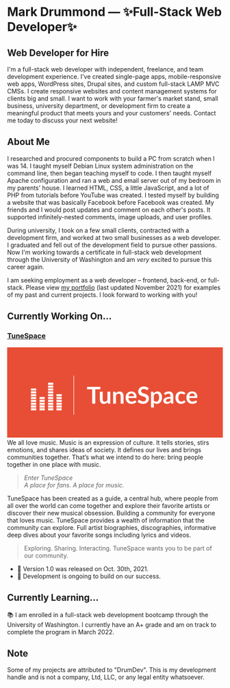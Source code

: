 # Mark Drummond &mdash; ✨Full-Stack Web Developer✨

## Web Developer for Hire
I'm a full-stack web developer with independent, freelance, and team development experience. I've created single-page apps, mobile-responsive web apps, WordPress sites, Drupal sites, and custom full-stack LAMP MVC CMSs. I create responsive websites and content management systems for clients big and small. I want to work with your farmer's market stand, small business, university department, or development firm to create a meaningful product that meets yours and your customers' needs. Contact me today to discuss your next website!

## About Me
I researched and procured components to build a PC from scratch when I was 14. I taught myself Debian Linux system administration on the command line, then began teaching myself to code. I then taught myself Apache configuration and ran a web and email server out of my bedroom in my parents' house. I learned HTML, CSS, a little JavaScript, and a lot of PHP from tutorials before YouTube was created. I tested myself by building a website that was basically Facebook before Facebook was created. My friends and I would post updates and comment on each other's posts. It supported infinitely-nested comments, image uploads, and user profiles.

During university, I took on a few small clients, contracted with a development firm, and worked at two small businesses as a web developer. I graduated and fell out of the development field to pursue other passions. Now I'm working towards a certificate in full-stack web development through the University of Washington and am _very_ excited to pursue this career again.

I am seeking employment as a web developer – frontend, back-end, or full-stack. Please view [my portfolio](https://mjamesd.github.io/portfolio/) (last updated November 2021) for examples of my past and current projects. I look forward to working with you!

## Currently Working On...
### [TuneSpace](https://mjamesd.github.io/crispy-happiness/)
![TuneSpace Logo](./assets/img/TuneSpace.png)
We all love music. Music is an expression of culture. It tells stories, stirs emotions, and shares ideas of society. It defines our lives and brings communities together. That’s what we intend to do here: bring people together in one place with music.

> _Enter TuneSpace_\
>_A place for fans. A place for music._

TuneSpace has been created as a guide, a central hub, where people from all over the world can come together and explore their favorite artists or discover their new musical obsession.  Building a community for everyone that loves music. TuneSpace provides a wealth of information that the community can explore. Full artist biographies, discographies, informative deep dives about your favorite songs including lyrics and videos.

>Exploring. Sharing. Interacting. TuneSpace wants you to be part of our community.

- 👯 Version 1.0 was released on Oct. 30th, 2021.
- 🌱 Development is ongoing to build on our success.

## Currently Learning...
📚 I am enrolled in a full-stack web development bootcamp through the University of Washington. I currently have an A+ grade and am on track to complete the program in March 2022.

## Note
Some of my projects are attributed to "DrumDev". This is my development handle and is not a company, Ltd, LLC, or any legal entity whatsoever.